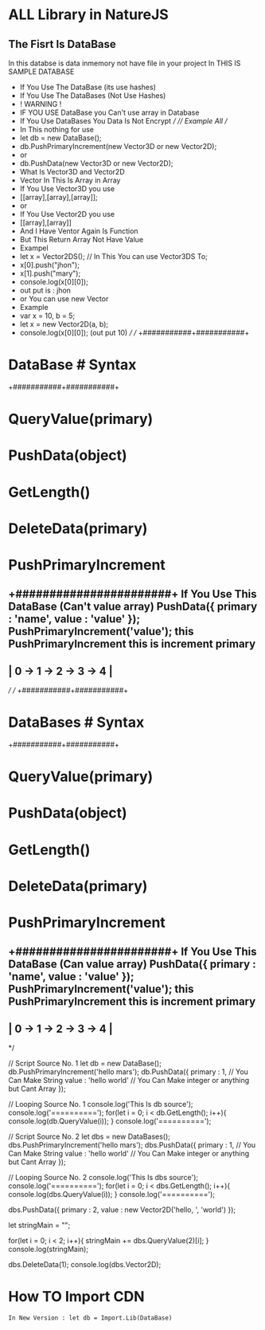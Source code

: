 # ALL Library in NatureJS

## The Fisrt Is DataBase
In this databse is data inmemory not have file in your project
In THIS IS SAMPLE DATABASE
* If You Use The DataBase 
(its use hashes)
* If You Use The DataBases
(Not Use Hashes)
* ! WARNING !
* IF YOU USE DataBase you
Can't use array in Database
* If You Use DataBases You
Data Is Not Encrypt
*/
// Example All
/*
* In This nothing for use
* let db = new DataBase();
* db.PushPrimaryIncrement(new Vector3D or new Vector2D);
* or
* db.PushData(new Vector3D or new Vector2D);
* What Is Vector3D and Vector2D
* Vector In This Is Array in Array
* If You Use Vector3D you use 
* [[array],[array],[array]];
* or
* If You Use Vector2D you use
* [[array],[array]]
* And I Have Ventor Again Is Function
* But This Return Array Not Have Value
* Exampel
* let x = Vector2DS(); // In This You can use Vector3DS To;
* x[0].push("jhon");
* x[1].push("mary");
* console.log(x[0][0]);
* out put is : jhon
* or You can use new Vector
* Example
* var x = 10, b = 5;
* let x = new Vector2D(a, b);
* console.log(x[0][0]);
(out put 10)
*/
/*
+###########+###########+
# DataBase  # Syntax    #
+###########+###########+
# QueryValue(primary)   #
# PushData(object)      #
# GetLength()           #
# DeleteData(primary)   #
# PushPrimaryIncrement  #
+#######################+
If You Use This DataBase
(Can't value array)
PushData({
  primary : 'name',
  value : 'value'
});
PushPrimaryIncrement('value');
this PushPrimaryIncrement
this is increment primary
-------------------------
| 0 -> 1 -> 2 -> 3 -> 4 |
-------------------------
*/
/*
+###########+###########+
# DataBases # Syntax    #
+###########+###########+
# QueryValue(primary)   #
# PushData(object)      #
# GetLength()           #
# DeleteData(primary)   #
# PushPrimaryIncrement  #
+#######################+
If You Use This DataBase
(Can value array)
PushData({
  primary : 'name',
  value : 'value'
});
PushPrimaryIncrement('value');
this PushPrimaryIncrement
this is increment primary
 -------------------------
| 0 -> 1 -> 2 -> 3 -> 4 |
-------------------------
*/

// Script Source No. 1
let db = new DataBase();
db.PushPrimaryIncrement('hello mars');
db.PushData({
  primary : 1, // You Can Make String
  value : 'hello world' // You Can Make integer or anything but Cant Array
});

// Looping Source No. 1
console.log('This Is db source');
console.log('==========');
for(let i = 0; i < db.GetLength(); i++){
  console.log(db.QueryValue(i));
}
console.log('==========');
               
// Script Source No. 2
let dbs = new DataBases();
dbs.PushPrimaryIncrement('hello mars');
dbs.PushData({
  primary : 1, // You Can Make String
  value : 'hello world' // You Can Make integer or anything but Cant Array
});
               
// Looping Source No. 2
console.log('This Is dbs source');
console.log('==========');
for(let i = 0; i < dbs.GetLength(); i++){
  console.log(dbs.QueryValue(i));
}
console.log('==========');

dbs.PushData({
  primary : 2,
  value : new Vector2D('hello, ', 'world')
});

let stringMain = "";

for(let i = 0; i < 2; i++){
  stringMain += dbs.QueryValue(2)[i];
}
console.log(stringMain);
               
dbs.DeleteData(1);
console.log(dbs.Vector2D);

# How TO Import CDN
`In New Version : let db = Import.Lib(DataBase)`
